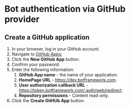 # Bot authentication via GitHub provider


## Create a GitHub application

1. In your browser, log in your GitHub account.
1. Navigate to [GitHub Apps](https://github.com/settings/apps);
1. Click the **New GitHub App** button.
1. Confirm your password.
1. Enter the following information:
    1. **GitHub App name** - the name of your application.
    1. **HomePage URL** - https://dev.botframework.com.
    1. **User authorization callback URL** - https://token.botframework.com/.auth/web/redirect.
    1. **Repository permissions** - Content read only.
1. Click the **Create GitHUb App** button.
